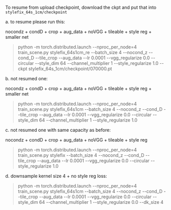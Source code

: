 To resume from upload checkpoint, download the ckpt and put that into `stylefix_64s_1cm/checkpoint`


a. to resume please run this:

nocondz + condD + crop + aug_data + noVGG + tileable + style reg + smaller net

>python -m torch.distributed.launch --nproc_per_node=4 train_scene.py stylefix_64s1cm_re --batch_size 4 --nocond_z --cond_D --tile_crop --aug_data --lr 0.0001 --vgg_regularize 0.0 --circular --style_dim 64 --channel_multiplier 1 --style_regularize 1.0 --ckpt stylefix_64s_1cm/checkpoint/070000.pt

b. not resumed one:

nocondz + condD + crop + aug_data + noVGG + tileable + style reg + smaller net

>python -m torch.distributed.launch --nproc_per_node=4  train_scene.py stylefix_64s1cm --batch_size 4 --nocond_z --cond_D --tile_crop --aug_data --lr 0.0001 --vgg_regularize 0.0 --circular --style_dim 64 --channel_multiplier 1 --style_regularize 1.0

c. not resumed one with same capacity as before:

nocondz + condD + crop + aug_data + noVGG + tileable + style reg

>python -m torch.distributed.launch --nproc_per_node=4  train_scene.py stylefix --batch_size 4 --nocond_z --cond_D --tile_crop --aug_data --lr 0.0001 --vgg_regularize 0.0 --circular --style_regularize 1.0

d. downsample kernel size 4 + no style reg loss:


>python -m torch.distributed.launch --nproc_per_node=4  train_scene.py stylefix_64s1cm --batch_size 4 --nocond_z --cond_D --tile_crop --aug_data --lr 0.0001 --vgg_regularize 0.0 --circular --style_dim 64 --channel_multiplier 1 --style_regularize 0.0 --dk_size 4

